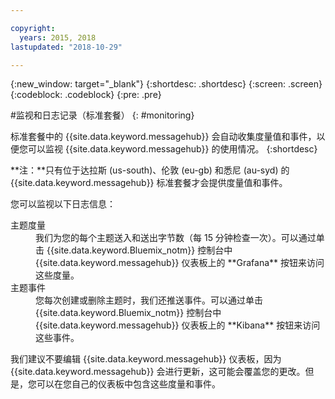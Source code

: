 ```yaml
---

copyright:
  years: 2015, 2018
lastupdated: "2018-10-29"

---
```


{:new_window: target="_blank"}
{:shortdesc: .shortdesc}
{:screen: .screen}
{:codeblock: .codeblock}
{:pre: .pre}


#监视和日志记录（标准套餐）
{: #monitoring}

标准套餐中的 {{site.data.keyword.messagehub}} 会自动收集度量值和事件，以便您可以监视 {{site.data.keyword.messagehub}} 的使用情况。
{:shortdesc}

**注：**只有位于达拉斯 (us-south)、伦敦 (eu-gb) 和悉尼 (au-syd) 的 {{site.data.keyword.messagehub}} 标准套餐才会提供度量值和事件。 


您可以监视以下日志信息：

<dl>
<dt>主题度量</dt>
<dd>我们为您的每个主题送入和送出字节数（每 15 分钟检查一次）。可以通过单击 {{site.data.keyword.Bluemix_notm}} 控制台中 {{site.data.keyword.messagehub}} 仪表板上的 **Grafana** 按钮来访问这些度量。</dd>
<dt>主题事件</dt>
<dd>您每次创建或删除主题时，我们还推送事件。可以通过单击 {{site.data.keyword.Bluemix_notm}} 控制台中 {{site.data.keyword.messagehub}} 仪表板上的 **Kibana** 按钮来访问这些事件。</dd>
</dl>


我们建议不要编辑 {{site.data.keyword.messagehub}} 仪表板，因为 {{site.data.keyword.messagehub}} 会进行更新，这可能会覆盖您的更改。但是，您可以在您自己的仪表板中包含这些度量和事件。


